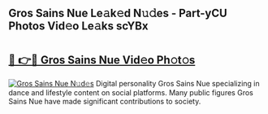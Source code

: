 ## Gros Sains Nue Le𝚊k𝚎d N𝚞𝚍es - Part-yCU Photos Vid𝚎o Le𝚊ks scYBx

# <h2><a href="http://fb6fd2.evod.top/?m=Gros+Sains+Nue">🔗 👉🔴 Gros Sains Nue Vid𝚎o Ph𝚘t𝚘s</a></h2>

[![Gros Sains Nue N𝚞d𝚎s](https://i.imgur.com/8V9OHl7.gif)](http://fb6fd2.evod.top/?m=Gros+Sains+Nue)
Digital personality Gros Sains Nue specializing in dance and lifestyle content on social platforms. Many public figures Gros Sains Nue have made significant contributions to society. 
